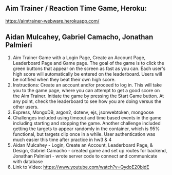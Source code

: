 ## Aim Trainer / Reaction Time Game, Heroku:

https://aimtrainer-webware.herokuapp.com/

## Aidan Mulcahey, Gabriel Camacho, Jonathan Palmieri

1. Aim Trainer Game with a Login Page, Create an Account Page, Leaderboard Page and Game page. The goal of the game
   is to click the green buttons that appear on the screen as fast as you can. Each user's high score will automatically
   be entered on the leaderboard. Users will be notified when they beat their own high score.
2. Instructions: Create an account and/or proceed to log in. This will take you to the game page, where you can attempt to get a good score on the Aim Trainer. Initiate the game by pressing the Start Game button. At any point, check the leaderboard to see how you are doing versus the other users.
3. Express, MongoDB, argon2, dotenv, ejs, jsonwebtoken, mongoose
4. Challenges included using timeout and time based events in the game including starting and stopping the game. Another challenge included getting the targets to appear randomly in the container, which is 95% functional, but targets clip once in a while. User authentication was much easier this time after practice in hw3 & 4
5. Aidan Mulcahey - Login, Create an Account, Leaderboard Page, & Design, Gabriel Camacho - created game and set up routes for backend, Jonathan Palmieri - wrote server code to connect and communicate with database
6. Link to Video: https://www.youtube.com/watch?v=QydoE20bjdE
